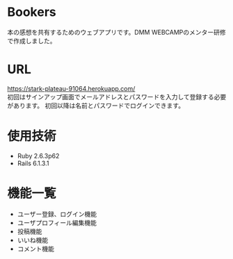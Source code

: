 # Bookers
本の感想を共有するためのウェブアプリです。DMM WEBCAMPのメンター研修で作成しました。
# URL
https://stark-plateau-91064.herokuapp.com/ <br>
初回はサインアップ画面でメールアドレスとパスワードを入力して登録する必要があります。
初回以降は名前とパスワードでログインできます。

# 使用技術
- Ruby 2.6.3p62
- Rails 6.1.3.1

# 機能一覧
- ユーザー登録、ログイン機能
- ユーザプロフィール編集機能
- 投稿機能
- いいね機能
- コメント機能
